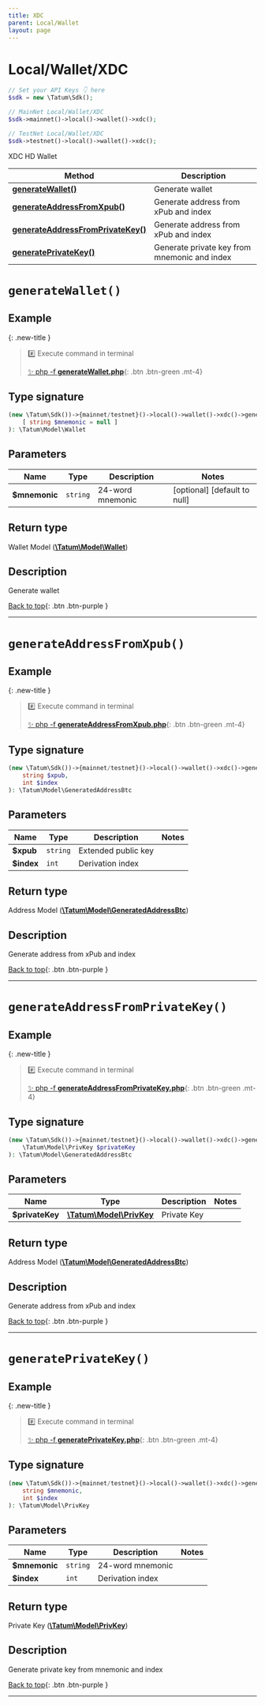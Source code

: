 ```yaml
---
title: XDC
parent: Local/Wallet
layout: page
---
```


# Local/Wallet/XDC

```php
// Set your API Keys 👇 here
$sdk = new \Tatum\Sdk();

// MainNet Local/Wallet/XDC
$sdk->mainnet()->local()->wallet()->xdc();

// TestNet Local/Wallet/XDC
$sdk->testnet()->local()->wallet()->xdc();
```

XDC HD Wallet

Method | Description
------------- | -------------
[**generateWallet()**](#generatewallet) | Generate wallet
[**generateAddressFromXpub()**](#generateaddressfromxpub) | Generate address from xPub and index
[**generateAddressFromPrivateKey()**](#generateaddressfromprivatekey) | Generate address from xPub and index
[**generatePrivateKey()**](#generateprivatekey) | Generate private key from mnemonic and index

# `generateWallet()`

## Example

{: .new-title }
> #️⃣ Execute command in terminal 
> 
> [✨ php -f **generateWallet.php**](https://github.com/tatumio/tatum-php/blob/master/examples/Local/Wallet/XDC/generateWallet.php){: .btn .btn-green .mt-4}

## Type signature

```php
(new \Tatum\Sdk())->{mainnet/testnet}()->local()->wallet()->xdc()->generateWallet(
    [ string $mnemonic = null ]
): \Tatum\Model\Wallet
```

## Parameters

Name | Type | Description  | Notes
------------- | ------------- | ------------- | -------------
**$mnemonic** | `string` | 24-word mnemonic |  [optional] [default to null]

## Return type

Wallet Model ([**\Tatum\Model\Wallet**](../../../Model/Wallet))

## Description

Generate wallet

[Back to top](#top){: .btn .btn-purple }

---


# `generateAddressFromXpub()`

## Example

{: .new-title }
> #️⃣ Execute command in terminal 
> 
> [✨ php -f **generateAddressFromXpub.php**](https://github.com/tatumio/tatum-php/blob/master/examples/Local/Wallet/XDC/generateAddressFromXpub.php){: .btn .btn-green .mt-4}

## Type signature

```php
(new \Tatum\Sdk())->{mainnet/testnet}()->local()->wallet()->xdc()->generateAddressFromXpub(
    string $xpub,
    int $index
): \Tatum\Model\GeneratedAddressBtc
```

## Parameters

Name | Type | Description  | Notes
------------- | ------------- | ------------- | -------------
**$xpub** | `string` | Extended public key | 
**$index** | `int` | Derivation index | 

## Return type

Address Model ([**\Tatum\Model\GeneratedAddressBtc**](../../../Model/GeneratedAddressBtc))

## Description

Generate address from xPub and index

[Back to top](#top){: .btn .btn-purple }

---


# `generateAddressFromPrivateKey()`

## Example

{: .new-title }
> #️⃣ Execute command in terminal 
> 
> [✨ php -f **generateAddressFromPrivateKey.php**](https://github.com/tatumio/tatum-php/blob/master/examples/Local/Wallet/XDC/generateAddressFromPrivateKey.php){: .btn .btn-green .mt-4}

## Type signature

```php
(new \Tatum\Sdk())->{mainnet/testnet}()->local()->wallet()->xdc()->generateAddressFromPrivateKey(
    \Tatum\Model\PrivKey $privateKey
): \Tatum\Model\GeneratedAddressBtc
```

## Parameters

Name | Type | Description  | Notes
------------- | ------------- | ------------- | -------------
**$privateKey** | [**\Tatum\Model\PrivKey**](../../../Model/PrivKey) | Private Key | 

## Return type

Address Model ([**\Tatum\Model\GeneratedAddressBtc**](../../../Model/GeneratedAddressBtc))

## Description

Generate address from xPub and index

[Back to top](#top){: .btn .btn-purple }

---


# `generatePrivateKey()`

## Example

{: .new-title }
> #️⃣ Execute command in terminal 
> 
> [✨ php -f **generatePrivateKey.php**](https://github.com/tatumio/tatum-php/blob/master/examples/Local/Wallet/XDC/generatePrivateKey.php){: .btn .btn-green .mt-4}

## Type signature

```php
(new \Tatum\Sdk())->{mainnet/testnet}()->local()->wallet()->xdc()->generatePrivateKey(
    string $mnemonic,
    int $index
): \Tatum\Model\PrivKey
```

## Parameters

Name | Type | Description  | Notes
------------- | ------------- | ------------- | -------------
**$mnemonic** | `string` | 24-word mnemonic | 
**$index** | `int` | Derivation index | 

## Return type

Private Key ([**\Tatum\Model\PrivKey**](../../../Model/PrivKey))

## Description

Generate private key from mnemonic and index

[Back to top](#top){: .btn .btn-purple }

---

